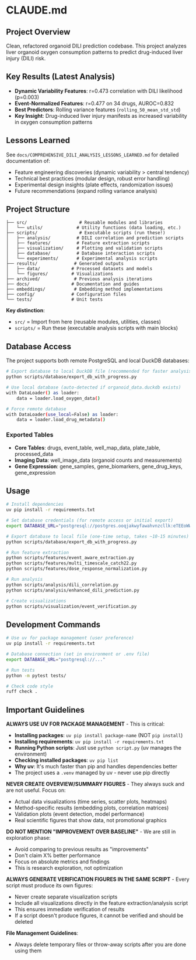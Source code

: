 # CLAUDE.md

## Project Overview

Clean, refactored organoid DILI prediction codebase. This project analyzes liver organoid oxygen consumption patterns to predict drug-induced liver injury (DILI) risk.

## Key Results (Latest Analysis)

- **Dynamic Variability Features**: r=0.473 correlation with DILI likelihood (p=0.003)
- **Event-Normalized Features**: r=0.477 on 34 drugs, AUROC=0.832
- **Best Predictors**: Rolling variance features (`rolling_50_mean_std_std`)
- **Key Insight**: Drug-induced liver injury manifests as increased variability in oxygen consumption patterns

## Lessons Learned

See `docs/COMPREHENSIVE_DILI_ANALYSIS_LESSONS_LEARNED.md` for detailed documentation of:
- Feature engineering discoveries (dynamic variability > central tendency)
- Technical best practices (modular design, robust error handling)
- Experimental design insights (plate effects, randomization issues)
- Future recommendations (expand rolling variance analysis)

## Project Structure

```
├── src/                    # Reusable modules and libraries
│   └── utils/             # Utility functions (data loading, etc.)
├── scripts/                # Executable scripts (run these!)
│   ├── analysis/          # DILI correlation and prediction scripts
│   ├── features/          # Feature extraction scripts
│   ├── visualization/     # Plotting and validation scripts
│   ├── database/          # Database interaction scripts
│   └── experiments/       # Experimental analysis scripts
├── results/              # Generated outputs
│   ├── data/            # Processed datasets and models
│   └── figures/         # Visualizations
├── archived/             # Previous analysis iterations
├── docs/                # Documentation and guides
├── embeddings/           # Embedding method implementations
├── config/              # Configuration files
└── tests/               # Unit tests

```

**Key distinction**:
- `src/` = Import from here (reusable modules, utilities, classes)
- `scripts/` = Run these (executable analysis scripts with main blocks)

## Database Access

The project supports both remote PostgreSQL and local DuckDB databases:

```bash
# Export database to local DuckDB file (recommended for faster analysis)
python scripts/database/export_db_with_progress.py

# Use local database (auto-detected if organoid_data.duckdb exists)
with DataLoader() as loader:
    data = loader.load_oxygen_data()

# Force remote database
with DataLoader(use_local=False) as loader:
    data = loader.load_drug_metadata()
```

### Exported Tables
- **Core Tables**: drugs, event_table, well_map_data, plate_table, processed_data
- **Imaging Data**: well_image_data (organoid counts and measurements)
- **Gene Expression**: gene_samples, gene_biomarkers, gene_drug_keys, gene_expression

## Usage

```bash
# Install dependencies
uv pip install -r requirements.txt

# Set database credentials (for remote access or initial export)
export DATABASE_URL="postgresql://postgres.ooqjakwyfawahvnzcllk:eTEEoWWGExovyChe@aws-0-eu-west-1.pooler.supabase.com:5432/postgres"

# Export database to local file (one-time setup, takes ~10-15 minutes)
python scripts/database/export_db_with_progress.py

# Run feature extraction
python scripts/features/event_aware_extraction.py
python scripts/features/multi_timescale_catch22.py
python scripts/features/dose_response_normalization.py

# Run analysis
python scripts/analysis/dili_correlation.py
python scripts/analysis/enhanced_dili_prediction.py

# Create visualizations
python scripts/visualization/event_verification.py
```

## Development Commands

```bash
# Use uv for package management (user preference)
uv pip install -r requirements.txt

# Database connection (set in environment or .env file)
export DATABASE_URL="postgresql://..."

# Run tests
python -m pytest tests/

# Check code style
ruff check .
```

## Important Guidelines

**ALWAYS USE UV FOR PACKAGE MANAGEMENT** - This is critical:
- **Installing packages**: `uv pip install package-name` (NOT `pip install`)
- **Installing requirements**: `uv pip install -r requirements.txt`
- **Running Python scripts**: Just use `python script.py` (uv manages the environment)
- **Checking installed packages**: `uv pip list`
- **Why uv**: It's much faster than pip and handles dependencies better
- The project uses a `.venv` managed by uv - never use pip directly

**NEVER CREATE OVERVIEW/SUMMARY FIGURES** - They always suck and are not useful. Focus on:
- Actual data visualizations (time series, scatter plots, heatmaps)
- Method-specific results (embedding plots, correlation matrices)
- Validation plots (event detection, model performance)
- Real scientific figures that show data, not promotional graphics

**DO NOT MENTION "IMPROVEMENT OVER BASELINE"** - We are still in exploration phase:
- Avoid comparing to previous results as "improvements"
- Don't claim X% better performance
- Focus on absolute metrics and findings
- This is research exploration, not optimization

**ALWAYS GENERATE VERIFICATION FIGURES IN THE SAME SCRIPT** - Every script must produce its own figures:
- Never create separate visualization scripts
- Include all visualizations directly in the feature extraction/analysis script
- This ensures immediate verification of results
- If a script doesn't produce figures, it cannot be verified and should be deleted

**File Management Guidelines**:
- Always delete temporary files or throw-away scripts after you are done using them